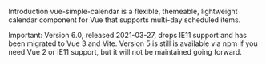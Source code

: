 Introduction
vue-simple-calendar is a flexible, themeable, lightweight calendar component for Vue that supports multi-day scheduled items.

Important: Version 6.0, released 2021-03-27, drops IE11 support and has been migrated to Vue 3 and Vite. Version 5 is still is available via npm if you need Vue 2 or IE11 support, but it will not be maintained going forward.
